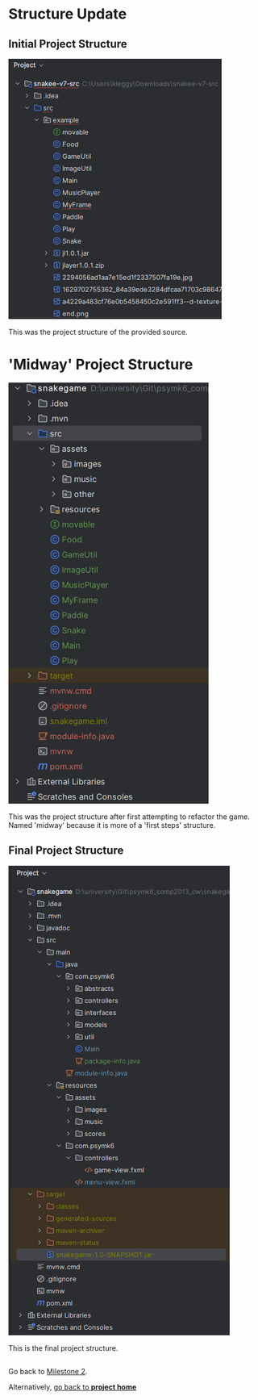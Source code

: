 # Structure Update

## Initial Project Structure
![Initial Project Structure](../resources/milestone2/structure1.1.png)

This was the project structure of the provided source.


# 'Midway' Project Structure
![Midway Project Structure](../resources/milestone2/structure1.2.png)

This was the project structure after first attempting to refactor the game. Named 'midway' because 
it is more of a 'first steps' structure.


## Final Project Structure
![Final Project Structure](../resources/milestone2/structure1.3.png)

This is the final project structure.


##


Go back to [Milestone 2](../milestone2/milestone2.md).

Alternatively, [go back to **project home**](../README.md)